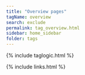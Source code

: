 ```yaml
---
title: "Overview pages"
tagName: overview
search: exclude
permalink: tag_overview.html
sidebar: home_sidebar
folder: tags
---
```

{% include taglogic.html %}

{% include links.html %}
